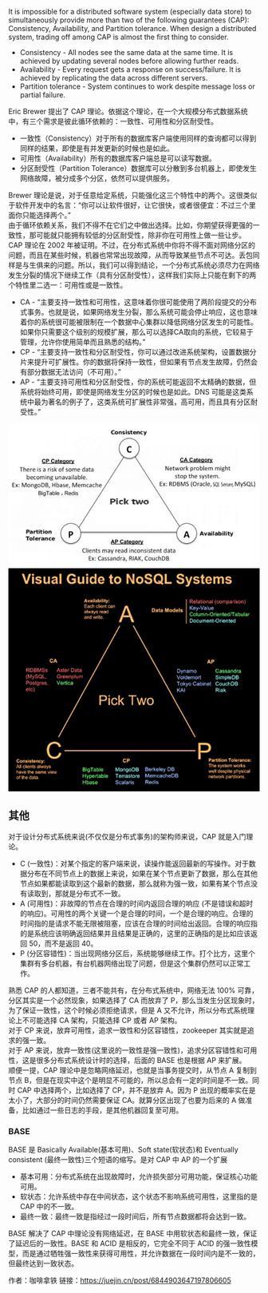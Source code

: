 It is impossible for a distributed software system (especially data store) to simultaneously provide more than two of the following guarantees (CAP): Consistency, Availability, and Partition tolerance. When design a distributed system, trading off among CAP is almost the first thing to consider.  
* Consistency - All nodes see the same data at the same time. It is achieved by updating several nodes before allowing further reads.
* Availability - Every request gets a response on success/failure. It is achieved by replicating the data across different servers.
* Partition tolerance - System continues to work despite message loss or partial failure.
  
Eric Brewer 提出了 CAP 理论。依据这个理论，在一个大规模分布式数据系统中，有三个需求是彼此循环依赖的：一致性、可用性和分区耐受性。  
* 一致性（Consistency）对于所有的数据库客户端使用同样的查询都可以得到同样的结果，即使是有并发更新的时候也是如此。
* 可用性（Availability）所有的数据库客户端总是可以读写数据。
* 分区耐受性（Partition Tolerance）数据库可以分散到多台机器上，即使发生网络故障，被分成多个分区，依然可以提供服务。

Brewer 理论是说，对于任意给定系统，只能强化这三个特性中的两个。这很类似于软件开发中的名言：“你可以让软件很好，让它很快，或者很便宜：不过三个里面你只能选择两个。”  
由于循环依赖关系，我们不得不在它们之中做出选择。比如，你期望获得更强的一致性，那可能就只能拥有较低的分区耐受性，除非你在可用性上做一些让步。  
CAP 理论在 2002 年被证明。不过，在分布式系统中你将不得不面对网络分区的问题，而且在某些时候，机器也常常出现故障，从而导致某些节点不可达。丢包同样是与生俱来的问题。所以，我们可以得到结论，一个分布式系统必须尽力在网络发生分裂的情况下继续工作（具有分区耐受性），这样我们实际上只能在剩下的两个特性里二选一：可用性或是一致性。  

* CA - “主要支持一致性和可用性，这意味着你很可能使用了两阶段提交的分布式事务。也就是说，如果网络发生分裂，那么系统可能会停止响应，这也意味着你的系统很可能被限制在一个数据中心集群以降低网络分区发生的可能性。如果你只需要这个级别的规模扩展，那么可以选择CA取向的系统，它较易于管理，允许你使用简单而且熟悉的结构。”
* CP - “主要支持一致性和分区耐受性，你可以通过改进系统架构，设置数据分片来提升可扩展性。你的数据将保持一致性，但如果有节点发生故障，仍然会有部分数据无法访问（不可用）。”
* AP - “主要支持可用性和分区耐受性，你的系统可能返回不太精确的数据，但系统将始终可用，即使是网络发生分区的时候也是如此。DNS 可能是这类系统中最为著名的例子了，这类系统可扩展性非常强，高可用，而且具有分区耐受性。”

![](./The-CAP-Theorem-Many-of-the-NOSQL-databases-have-loosened-up-the-requirements-on.png)  
![](./CAP%20Databases.jpeg)  

## 其他
对于设计分布式系统来说(不仅仅是分布式事务)的架构师来说，CAP 就是入门理论。  

* C (一致性)：对某个指定的客户端来说，读操作能返回最新的写操作。对于数据分布在不同节点上的数据上来说，如果在某个节点更新了数据，那么在其他节点如果都能读取到这个最新的数据，那么就称为强一致，如果有某个节点没有读取到，那就是分布式不一致。
* A (可用性)：非故障的节点在合理的时间内返回合理的响应 (不是错误和超时的响应)。可用性的两个关键一个是合理的时间，一个是合理的响应。合理的时间指的是请求不能无限被阻塞，应该在合理的时间给出返回。合理的响应指的是系统应该明确返回结果并且结果是正确的，这里的正确指的是比如应该返回 50，而不是返回 40。
* P (分区容错性)：当出现网络分区后，系统能够继续工作。打个比方，这里个集群有多台机器，有台机器网络出现了问题，但是这个集群仍然可以正常工作。

熟悉 CAP 的人都知道，三者不能共有，在分布式系统中，网络无法 100% 可靠，分区其实是一个必然现象，如果选择了 CA 而放弃了 P，那么当发生分区现象时，为了保证一致性，这个时候必须拒绝请求，但是 A 又不允许，所以分布式系统理论上不可能选择 CA 架构，只能选择 CP 或者 AP 架构。  
对于 CP 来说，放弃可用性，追求一致性和分区容错性，zookeeper 其实就是追求的强一致。  
对于 AP 来说，放弃一致性(这里说的一致性是强一致性)，追求分区容错性和可用性，这是很多分布式系统设计时的选择，后面的 BASE 也是根据 AP 来扩展。  
顺便一提，CAP 理论中是忽略网络延迟，也就是当事务提交时，从节点 A 复制到节点 B，但是在现实中这个是明显不可能的，所以总会有一定的时间是不一致。同时 CAP 中选择两个，比如选择了 CP，并不是放弃 A。因为 P 出现的概率实在是太小了，大部分的时间仍然需要保证 CA。就算分区出现了也要为后来的 A 做准备，比如通过一些日志的手段，是其他机器回复至可用。  

### BASE  
BASE 是 Basically Available(基本可用)、Soft state(软状态)和 Eventually consistent (最终一致性)三个短语的缩写。是对 CAP 中 AP 的一个扩展  

* 基本可用：分布式系统在出现故障时，允许损失部分可用功能，保证核心功能可用。
* 软状态：允许系统中存在中间状态，这个状态不影响系统可用性，这里指的是 CAP 中的不一致。
* 最终一致：最终一致是指经过一段时间后，所有节点数据都将会达到一致。

BASE 解决了 CAP 中理论没有网络延迟，在 BASE 中用软状态和最终一致，保证了延迟后的一致性。BASE 和 ACID 是相反的，它完全不同于 ACID 的强一致性模型，而是通过牺牲强一致性来获得可用性，并允许数据在一段时间内是不一致的，但最终达到一致状态。  

作者：咖啡拿铁
链接：https://juejin.cn/post/6844903647197806605
